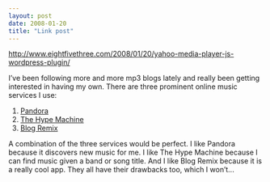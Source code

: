 ```yaml
---
layout: post
date: 2008-01-20
title: "Link post"
---
```

<http://www.eightfivethree.com/2008/01/20/yahoo-media-player-js-wordpress-plugin/>


<p>I’ve been following more and more mp3 blogs lately and really been getting interested in having my own. There are three prominent online music services I use:</p> <ol>
<li><a href="http://pandora.com/" title="Pandora Radio - Listen to Free Internet Radio, Find New Music">Pandora</a></li>
<li><a href="http://hypem.com/" title="Today's Blog Music / The Hype Machine - discover, listen and buy music discussed on the best mp3 blogs">The Hype Machine</a></li>
<li><a href="http://next.yahoo.net/archives/73/blogremix" title="next.yahoo  » Blog Archive   » Blog Remix">Blog Remix</a></li>
</ol>
<p>A combination of the three services would be perfect. I like Pandora because it discovers new music for me. I like The Hype Machine because I can find music given a band or song title. And I like Blog Remix because it is a really cool app. They all have their drawbacks too, which I won’t...</p>
